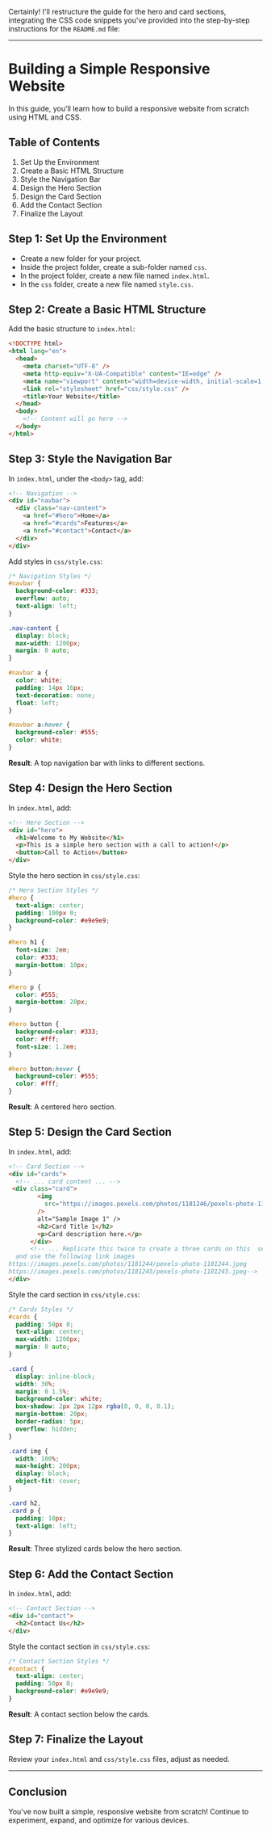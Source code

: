 Certainly! I'll restructure the guide for the hero and card sections, integrating the CSS code snippets you've provided into the step-by-step instructions for the `README.md` file:

---

# Building a Simple Responsive Website

In this guide, you'll learn how to build a responsive website from scratch using HTML and CSS.

## Table of Contents

1. Set Up the Environment
2. Create a Basic HTML Structure
3. Style the Navigation Bar
4. Design the Hero Section
5. Design the Card Section
6. Add the Contact Section
7. Finalize the Layout

## Step 1: Set Up the Environment

- Create a new folder for your project.
- Inside the project folder, create a sub-folder named `css`.
- In the project folder, create a new file named `index.html`.
- In the `css` folder, create a new file named `style.css`.

## Step 2: Create a Basic HTML Structure

Add the basic structure to `index.html`:

```html
<!DOCTYPE html>
<html lang="en">
  <head>
    <meta charset="UTF-8" />
    <meta http-equiv="X-UA-Compatible" content="IE=edge" />
    <meta name="viewport" content="width=device-width, initial-scale=1.0" />
    <link rel="stylesheet" href="css/style.css" />
    <title>Your Website</title>
  </head>
  <body>
    <!-- Content will go here -->
  </body>
</html>
```

## Step 3: Style the Navigation Bar

In `index.html`, under the `<body>` tag, add:

```html
<!-- Navigation -->
<div id="navbar">
  <div class="nav-content">
    <a href="#hero">Home</a>
    <a href="#cards">Features</a>
    <a href="#contact">Contact</a>
  </div>
</div>
```

Add styles in `css/style.css`:

```css
/* Navigation Styles */
#navbar {
  background-color: #333;
  overflow: auto;
  text-align: left;
}

.nav-content {
  display: block;
  max-width: 1200px;
  margin: 0 auto;
}

#navbar a {
  color: white;
  padding: 14px 16px;
  text-decoration: none;
  float: left;
}

#navbar a:hover {
  background-color: #555;
  color: white;
}
```

**Result**: A top navigation bar with links to different sections.

## Step 4: Design the Hero Section

In `index.html`, add:

```html
<!-- Hero Section -->
<div id="hero">
  <h1>Welcome to My Website</h1>
  <p>This is a simple hero section with a call to action!</p>
  <button>Call to Action</button>
</div>
```

Style the hero section in `css/style.css`:

```css
/* Hero Section Styles */
#hero {
  text-align: center;
  padding: 100px 0;
  background-color: #e9e9e9;
}

#hero h1 {
  font-size: 2em;
  color: #333;
  margin-bottom: 10px;
}

#hero p {
  color: #555;
  margin-bottom: 20px;
}

#hero button {
  background-color: #333;
  color: #fff;
  font-size: 1.2em;
}

#hero button:hover {
  background-color: #555;
  color: #fff;
}
```

**Result**: A centered hero section.

## Step 5: Design the Card Section

In `index.html`, add:

```html
<!-- Card Section -->
<div id="cards">
  <!-- ... card content ... -->
 <div class="card">
        <img
          src="https://images.pexels.com/photos/1181246/pexels-photo-1181246.jpeg"
        />
        alt="Sample Image 1" />
        <h2>Card Title 1</h2>
        <p>Card description here.</p>
      </div>
      <!-- ... Replicate this twice to create a three cards on this  section
  and use the following link images  
https://images.pexels.com/photos/1181244/pexels-photo-1181244.jpeg
https://images.pexels.com/photos/1181245/pexels-photo-1181245.jpeg-->
</div>
```

Style the card section in `css/style.css`:

```css
/* Cards Styles */
#cards {
  padding: 50px 0;
  text-align: center;
  max-width: 1200px;
  margin: 0 auto;
}

.card {
  display: inline-block;
  width: 30%;
  margin: 0 1.5%;
  background-color: white;
  box-shadow: 2px 2px 12px rgba(0, 0, 0, 0.1);
  margin-bottom: 20px;
  border-radius: 5px;
  overflow: hidden;
}

.card img {
  width: 100%;
  max-height: 200px;
  display: block;
  object-fit: cover;
}

.card h2,
.card p {
  padding: 10px;
  text-align: left;
}
```

**Result**: Three stylized cards below the hero section.

## Step 6: Add the Contact Section

In `index.html`, add:

```html
<!-- Contact Section -->
<div id="contact">
  <h2>Contact Us</h2>
</div>
```

Style the contact section in `css/style.css`:

```css
/* Contact Section Styles */
#contact {
  text-align: center;
  padding: 50px 0;
  background-color: #e9e9e9;
}
```

**Result**: A contact section below the cards.

## Step 7: Finalize the Layout

Review your `index.html` and `css/style.css` files, adjust as needed.

---

## Conclusion

You've now built a simple, responsive website from scratch! Continue to experiment, expand, and optimize for various devices. 

